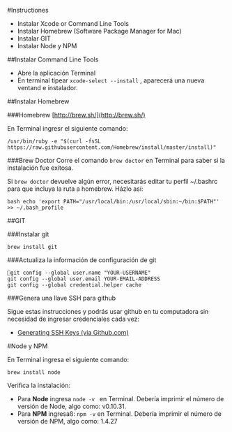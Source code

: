 #Instructiones
* Instalar Xcode or Command Line Tools
* Instalar Homebrew (Software Package Manager for Mac)
* Instalar GIT
* Instalar Node y NPM
	

##Instalar Command Line Tools 

* Abre la aplicación Terminal
* En terminal tipear `xcode-select --install` , aparecerá una nueva ventand e instalador.


##Instalar Homebrew

###Homebrew
[http://brew.sh/](http://brew.sh/)

En Terminal ingresr el siguiente comando: 

```
/usr/bin/ruby -e "$(curl -fsSL https://raw.githubusercontent.com/Homebrew/install/master/install)"
```

###Brew Doctor
Corre el comando `brew doctor` en Terminal para saber si la instalación fue exitosa. 


Si `brew doctor` devuelve algún error, necesitarás editar tu perfil  ~/.bashrc para que incluya la ruta a homebrew. Házlo así:
```
bash echo 'export PATH="/usr/local/bin:/usr/local/sbin:~/bin:$PATH"' >> ~/.bash_profile
```


##GIT


###Instalar git
```
brew install git
```


###Actualiza la información de configuración de git 


```
git config --global user.name "YOUR-USERNAME"
git config --global user.email YOUR-EMAIL-ADDRESS
git config --global credential.helper cache
```

###Genera una llave SSH para github

Sigue estas instrucciones y podrás usar github en tu computadora sin necesidad de ingresar credenciales cada vez:

* [Generating SSH Keys (via Github.com)](https://help.github.com/articles/generating-ssh-keys)



#Node y NPM


En Terminal ingresa el siguiente comando: 

```
brew install node
```

Verifica la instalación:

* Para **Node** ingresa `node -v ` en Terminal. Debería imprimir el número de versión de Node, algo como: v0.10.31.
* Para **NPM** ingresaß: ` npm -v ` en Terminal. Debería imprimir el número de versión de NPM, algo como:  1.4.27